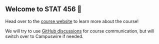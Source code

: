 ## Welcome to STAT 456 👋

Head over to the [course website](https://stat456-s23.github.io) to learn more about the course!

We will try to use [GitHub discussions](https://github.com/orgs/stat456-s23/discussions) for course communication, but will switch over to Campuswire if needed.
